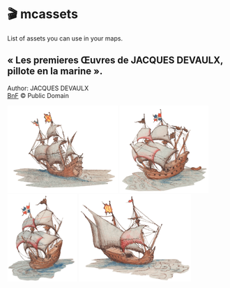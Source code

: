 # 🎬 mcassets

List of assets you can use in your maps.

## « Les premieres Œuvres de JACQUES DEVAULX, pillote en la marine ».
Author:  JACQUES DEVAULX   
[BnF](https://gallica.bnf.fr/ark:/12148/btv1b550024840/f67.item) © Public Domain

<img src="./img/portulan/ark-12148-btv1b550024840-f67-1.png" height="200" /> <img src="./img/portulan/ark-12148-btv1b550024840-f67-2.png" height="200" /> <img src="./img/portulan/ark-12148-btv1b550024840-f67-3.png" height="200" /> <img src="./img/portulan/ark-12148-btv1b550024840-f67-4.png" height="200" />
